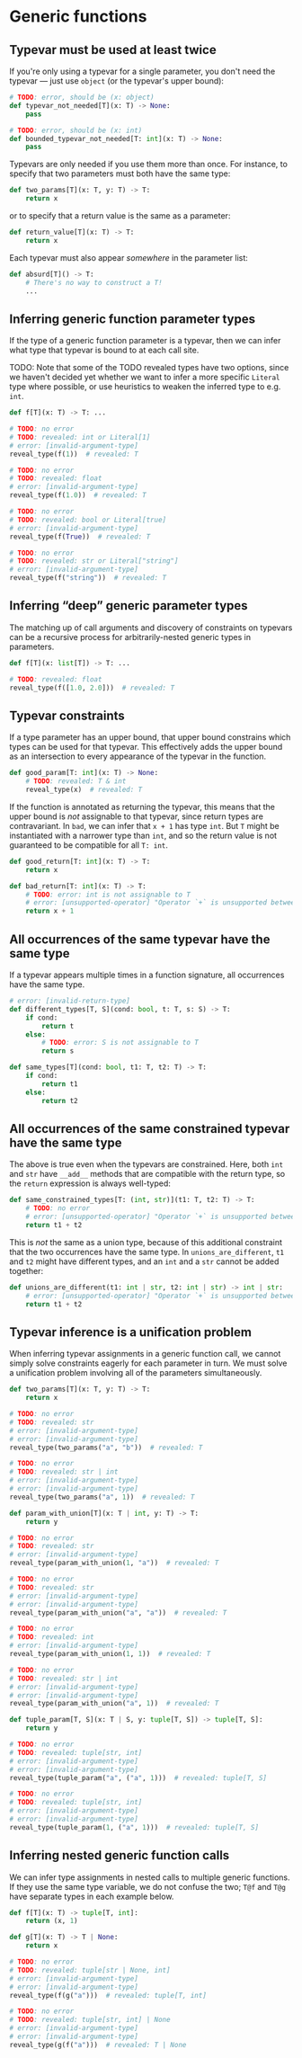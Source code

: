 # Generic functions

## Typevar must be used at least twice

If you're only using a typevar for a single parameter, you don't need the typevar — just use
`object` (or the typevar's upper bound):

```py
# TODO: error, should be (x: object)
def typevar_not_needed[T](x: T) -> None:
    pass

# TODO: error, should be (x: int)
def bounded_typevar_not_needed[T: int](x: T) -> None:
    pass
```

Typevars are only needed if you use them more than once. For instance, to specify that two
parameters must both have the same type:

```py
def two_params[T](x: T, y: T) -> T:
    return x
```

or to specify that a return value is the same as a parameter:

```py
def return_value[T](x: T) -> T:
    return x
```

Each typevar must also appear _somewhere_ in the parameter list:

```py
def absurd[T]() -> T:
    # There's no way to construct a T!
    ...
```

## Inferring generic function parameter types

If the type of a generic function parameter is a typevar, then we can infer what type that typevar
is bound to at each call site.

TODO: Note that some of the TODO revealed types have two options, since we haven't decided yet
whether we want to infer a more specific `Literal` type where possible, or use heuristics to weaken
the inferred type to e.g. `int`.

```py
def f[T](x: T) -> T: ...

# TODO: no error
# TODO: revealed: int or Literal[1]
# error: [invalid-argument-type]
reveal_type(f(1))  # revealed: T

# TODO: no error
# TODO: revealed: float
# error: [invalid-argument-type]
reveal_type(f(1.0))  # revealed: T

# TODO: no error
# TODO: revealed: bool or Literal[true]
# error: [invalid-argument-type]
reveal_type(f(True))  # revealed: T

# TODO: no error
# TODO: revealed: str or Literal["string"]
# error: [invalid-argument-type]
reveal_type(f("string"))  # revealed: T
```

## Inferring “deep” generic parameter types

The matching up of call arguments and discovery of constraints on typevars can be a recursive
process for arbitrarily-nested generic types in parameters.

```py
def f[T](x: list[T]) -> T: ...

# TODO: revealed: float
reveal_type(f([1.0, 2.0]))  # revealed: T
```

## Typevar constraints

If a type parameter has an upper bound, that upper bound constrains which types can be used for that
typevar. This effectively adds the upper bound as an intersection to every appearance of the typevar
in the function.

```py
def good_param[T: int](x: T) -> None:
    # TODO: revealed: T & int
    reveal_type(x)  # revealed: T
```

If the function is annotated as returning the typevar, this means that the upper bound is _not_
assignable to that typevar, since return types are contravariant. In `bad`, we can infer that
`x + 1` has type `int`. But `T` might be instantiated with a narrower type than `int`, and so the
return value is not guaranteed to be compatible for all `T: int`.

```py
def good_return[T: int](x: T) -> T:
    return x

def bad_return[T: int](x: T) -> T:
    # TODO: error: int is not assignable to T
    # error: [unsupported-operator] "Operator `+` is unsupported between objects of type `T` and `Literal[1]`"
    return x + 1
```

## All occurrences of the same typevar have the same type

If a typevar appears multiple times in a function signature, all occurrences have the same type.

```py
# error: [invalid-return-type]
def different_types[T, S](cond: bool, t: T, s: S) -> T:
    if cond:
        return t
    else:
        # TODO: error: S is not assignable to T
        return s

def same_types[T](cond: bool, t1: T, t2: T) -> T:
    if cond:
        return t1
    else:
        return t2
```

## All occurrences of the same constrained typevar have the same type

The above is true even when the typevars are constrained. Here, both `int` and `str` have `__add__`
methods that are compatible with the return type, so the `return` expression is always well-typed:

```py
def same_constrained_types[T: (int, str)](t1: T, t2: T) -> T:
    # TODO: no error
    # error: [unsupported-operator] "Operator `+` is unsupported between objects of type `T` and `T`"
    return t1 + t2
```

This is _not_ the same as a union type, because of this additional constraint that the two
occurrences have the same type. In `unions_are_different`, `t1` and `t2` might have different types,
and an `int` and a `str` cannot be added together:

```py
def unions_are_different(t1: int | str, t2: int | str) -> int | str:
    # error: [unsupported-operator] "Operator `+` is unsupported between objects of type `int | str` and `int | str`"
    return t1 + t2
```

## Typevar inference is a unification problem

When inferring typevar assignments in a generic function call, we cannot simply solve constraints
eagerly for each parameter in turn. We must solve a unification problem involving all of the
parameters simultaneously.

```py
def two_params[T](x: T, y: T) -> T:
    return x

# TODO: no error
# TODO: revealed: str
# error: [invalid-argument-type]
# error: [invalid-argument-type]
reveal_type(two_params("a", "b"))  # revealed: T

# TODO: no error
# TODO: revealed: str | int
# error: [invalid-argument-type]
# error: [invalid-argument-type]
reveal_type(two_params("a", 1))  # revealed: T
```

```py
def param_with_union[T](x: T | int, y: T) -> T:
    return y

# TODO: no error
# TODO: revealed: str
# error: [invalid-argument-type]
reveal_type(param_with_union(1, "a"))  # revealed: T

# TODO: no error
# TODO: revealed: str
# error: [invalid-argument-type]
# error: [invalid-argument-type]
reveal_type(param_with_union("a", "a"))  # revealed: T

# TODO: no error
# TODO: revealed: int
# error: [invalid-argument-type]
reveal_type(param_with_union(1, 1))  # revealed: T

# TODO: no error
# TODO: revealed: str | int
# error: [invalid-argument-type]
# error: [invalid-argument-type]
reveal_type(param_with_union("a", 1))  # revealed: T
```

```py
def tuple_param[T, S](x: T | S, y: tuple[T, S]) -> tuple[T, S]:
    return y

# TODO: no error
# TODO: revealed: tuple[str, int]
# error: [invalid-argument-type]
# error: [invalid-argument-type]
reveal_type(tuple_param("a", ("a", 1)))  # revealed: tuple[T, S]

# TODO: no error
# TODO: revealed: tuple[str, int]
# error: [invalid-argument-type]
# error: [invalid-argument-type]
reveal_type(tuple_param(1, ("a", 1)))  # revealed: tuple[T, S]
```

## Inferring nested generic function calls

We can infer type assignments in nested calls to multiple generic functions. If they use the same
type variable, we do not confuse the two; `T@f` and `T@g` have separate types in each example below.

```py
def f[T](x: T) -> tuple[T, int]:
    return (x, 1)

def g[T](x: T) -> T | None:
    return x

# TODO: no error
# TODO: revealed: tuple[str | None, int]
# error: [invalid-argument-type]
# error: [invalid-argument-type]
reveal_type(f(g("a")))  # revealed: tuple[T, int]

# TODO: no error
# TODO: revealed: tuple[str, int] | None
# error: [invalid-argument-type]
# error: [invalid-argument-type]
reveal_type(g(f("a")))  # revealed: T | None
```
